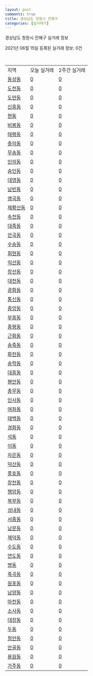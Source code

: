```yaml
---
layout: post
comments: true
title: 경상남도 창원시 진해구
categories: [실거래가]
---
```


경상남도 창원시 진해구 실거래 정보

2021년 06월 15일 등록된 실거래 정보: 0건

<script type="text/javascript">
  google.charts.load('current', {'packages':['corechart']});
  google.charts.setOnLoadCallback(drawChart);

  function drawChart() {
    var data = google.visualization.arrayToDataTable([['거래일', '매매', '전월세', '전매']]);

    var options = {
      title: '최근 2개월간 거래량 추이',
      legend: { position: 'bottom' }
    };

    var chart = new google.visualization.LineChart(document.getElementById('columnchart_material'));
    chart.draw(data, (options));
  }
</script>

<div id="columnchart_material" style="width: 450px; margin-left: -35px"></div>
<br>
<table class="sortable">
  <tr>
    <td>지역</td>
    <td>오늘 실거래</td>
    <td>2주간 실거래</td>
  </tr>

  
  <tr class="item">
    <td><a href="4812910100.html">동상동</a></td>
    <td><a href="4812910100.html">0</a></td>
    <td><a href="4812910100.html">0</a></td>
  </tr>
    

  <tr class="item">
    <td><a href="4812910200.html">도천동</a></td>
    <td><a href="4812910200.html">0</a></td>
    <td><a href="4812910200.html">0</a></td>
  </tr>
    

  <tr class="item">
    <td><a href="4812910300.html">도만동</a></td>
    <td><a href="4812910300.html">0</a></td>
    <td><a href="4812910300.html">0</a></td>
  </tr>
    

  <tr class="item">
    <td><a href="4812910400.html">신흥동</a></td>
    <td><a href="4812910400.html">0</a></td>
    <td><a href="4812910400.html">0</a></td>
  </tr>
    

  <tr class="item">
    <td><a href="4812910500.html">현동</a></td>
    <td><a href="4812910500.html">0</a></td>
    <td><a href="4812910500.html">0</a></td>
  </tr>
    

  <tr class="item">
    <td><a href="4812910600.html">비봉동</a></td>
    <td><a href="4812910600.html">0</a></td>
    <td><a href="4812910600.html">0</a></td>
  </tr>
    

  <tr class="item">
    <td><a href="4812910700.html">태평동</a></td>
    <td><a href="4812910700.html">0</a></td>
    <td><a href="4812910700.html">0</a></td>
  </tr>
    

  <tr class="item">
    <td><a href="4812910800.html">충의동</a></td>
    <td><a href="4812910800.html">0</a></td>
    <td><a href="4812910800.html">0</a></td>
  </tr>
    

  <tr class="item">
    <td><a href="4812910900.html">무송동</a></td>
    <td><a href="4812910900.html">0</a></td>
    <td><a href="4812910900.html">0</a></td>
  </tr>
    

  <tr class="item">
    <td><a href="4812911000.html">인의동</a></td>
    <td><a href="4812911000.html">0</a></td>
    <td><a href="4812911000.html">0</a></td>
  </tr>
    

  <tr class="item">
    <td><a href="4812911100.html">숭인동</a></td>
    <td><a href="4812911100.html">0</a></td>
    <td><a href="4812911100.html">0</a></td>
  </tr>
    

  <tr class="item">
    <td><a href="4812911200.html">대영동</a></td>
    <td><a href="4812911200.html">0</a></td>
    <td><a href="4812911200.html">0</a></td>
  </tr>
    

  <tr class="item">
    <td><a href="4812911300.html">남빈동</a></td>
    <td><a href="4812911300.html">0</a></td>
    <td><a href="4812911300.html">0</a></td>
  </tr>
    

  <tr class="item">
    <td><a href="4812911400.html">앵곡동</a></td>
    <td><a href="4812911400.html">0</a></td>
    <td><a href="4812911400.html">0</a></td>
  </tr>
    

  <tr class="item">
    <td><a href="4812911500.html">제황산동</a></td>
    <td><a href="4812911500.html">0</a></td>
    <td><a href="4812911500.html">0</a></td>
  </tr>
    

  <tr class="item">
    <td><a href="4812911600.html">속천동</a></td>
    <td><a href="4812911600.html">0</a></td>
    <td><a href="4812911600.html">0</a></td>
  </tr>
    

  <tr class="item">
    <td><a href="4812911700.html">대죽동</a></td>
    <td><a href="4812911700.html">0</a></td>
    <td><a href="4812911700.html">0</a></td>
  </tr>
    

  <tr class="item">
    <td><a href="4812911800.html">안곡동</a></td>
    <td><a href="4812911800.html">0</a></td>
    <td><a href="4812911800.html">0</a></td>
  </tr>
    

  <tr class="item">
    <td><a href="4812911900.html">수송동</a></td>
    <td><a href="4812911900.html">0</a></td>
    <td><a href="4812911900.html">0</a></td>
  </tr>
    

  <tr class="item">
    <td><a href="4812912000.html">회현동</a></td>
    <td><a href="4812912000.html">0</a></td>
    <td><a href="4812912000.html">0</a></td>
  </tr>
    

  <tr class="item">
    <td><a href="4812912100.html">익선동</a></td>
    <td><a href="4812912100.html">0</a></td>
    <td><a href="4812912100.html">0</a></td>
  </tr>
    

  <tr class="item">
    <td><a href="4812912200.html">창선동</a></td>
    <td><a href="4812912200.html">0</a></td>
    <td><a href="4812912200.html">0</a></td>
  </tr>
    

  <tr class="item">
    <td><a href="4812912300.html">대천동</a></td>
    <td><a href="4812912300.html">0</a></td>
    <td><a href="4812912300.html">0</a></td>
  </tr>
    

  <tr class="item">
    <td><a href="4812912400.html">광화동</a></td>
    <td><a href="4812912400.html">0</a></td>
    <td><a href="4812912400.html">0</a></td>
  </tr>
    

  <tr class="item">
    <td><a href="4812912500.html">통신동</a></td>
    <td><a href="4812912500.html">0</a></td>
    <td><a href="4812912500.html">0</a></td>
  </tr>
    

  <tr class="item">
    <td><a href="4812912600.html">중앙동</a></td>
    <td><a href="4812912600.html">0</a></td>
    <td><a href="4812912600.html">0</a></td>
  </tr>
    

  <tr class="item">
    <td><a href="4812912700.html">부흥동</a></td>
    <td><a href="4812912700.html">0</a></td>
    <td><a href="4812912700.html">0</a></td>
  </tr>
    

  <tr class="item">
    <td><a href="4812912800.html">중평동</a></td>
    <td><a href="4812912800.html">0</a></td>
    <td><a href="4812912800.html">0</a></td>
  </tr>
    

  <tr class="item">
    <td><a href="4812912900.html">근화동</a></td>
    <td><a href="4812912900.html">0</a></td>
    <td><a href="4812912900.html">0</a></td>
  </tr>
    

  <tr class="item">
    <td><a href="4812913000.html">송죽동</a></td>
    <td><a href="4812913000.html">0</a></td>
    <td><a href="4812913000.html">0</a></td>
  </tr>
    

  <tr class="item">
    <td><a href="4812913100.html">화천동</a></td>
    <td><a href="4812913100.html">0</a></td>
    <td><a href="4812913100.html">0</a></td>
  </tr>
    

  <tr class="item">
    <td><a href="4812913200.html">송학동</a></td>
    <td><a href="4812913200.html">0</a></td>
    <td><a href="4812913200.html">0</a></td>
  </tr>
    

  <tr class="item">
    <td><a href="4812913300.html">대흥동</a></td>
    <td><a href="4812913300.html">0</a></td>
    <td><a href="4812913300.html">0</a></td>
  </tr>
    

  <tr class="item">
    <td><a href="4812913400.html">평안동</a></td>
    <td><a href="4812913400.html">0</a></td>
    <td><a href="4812913400.html">0</a></td>
  </tr>
    

  <tr class="item">
    <td><a href="4812913500.html">충무동</a></td>
    <td><a href="4812913500.html">0</a></td>
    <td><a href="4812913500.html">0</a></td>
  </tr>
    

  <tr class="item">
    <td><a href="4812913600.html">인사동</a></td>
    <td><a href="4812913600.html">0</a></td>
    <td><a href="4812913600.html">0</a></td>
  </tr>
    

  <tr class="item">
    <td><a href="4812913700.html">여좌동</a></td>
    <td><a href="4812913700.html">0</a></td>
    <td><a href="4812913700.html">0</a></td>
  </tr>
    

  <tr class="item">
    <td><a href="4812913800.html">태백동</a></td>
    <td><a href="4812913800.html">0</a></td>
    <td><a href="4812913800.html">0</a></td>
  </tr>
    

  <tr class="item">
    <td><a href="4812913900.html">경화동</a></td>
    <td><a href="4812913900.html">0</a></td>
    <td><a href="4812913900.html">0</a></td>
  </tr>
    

  <tr class="item">
    <td><a href="4812914000.html">석동</a></td>
    <td><a href="4812914000.html">0</a></td>
    <td><a href="4812914000.html">0</a></td>
  </tr>
    

  <tr class="item">
    <td><a href="4812914100.html">이동</a></td>
    <td><a href="4812914100.html">0</a></td>
    <td><a href="4812914100.html">0</a></td>
  </tr>
    

  <tr class="item">
    <td><a href="4812914200.html">자은동</a></td>
    <td><a href="4812914200.html">0</a></td>
    <td><a href="4812914200.html">0</a></td>
  </tr>
    

  <tr class="item">
    <td><a href="4812914300.html">덕산동</a></td>
    <td><a href="4812914300.html">0</a></td>
    <td><a href="4812914300.html">0</a></td>
  </tr>
    

  <tr class="item">
    <td><a href="4812914400.html">풍호동</a></td>
    <td><a href="4812914400.html">0</a></td>
    <td><a href="4812914400.html">0</a></td>
  </tr>
    

  <tr class="item">
    <td><a href="4812914500.html">장천동</a></td>
    <td><a href="4812914500.html">0</a></td>
    <td><a href="4812914500.html">0</a></td>
  </tr>
    

  <tr class="item">
    <td><a href="4812914600.html">행암동</a></td>
    <td><a href="4812914600.html">0</a></td>
    <td><a href="4812914600.html">0</a></td>
  </tr>
    

  <tr class="item">
    <td><a href="4812914700.html">북부동</a></td>
    <td><a href="4812914700.html">0</a></td>
    <td><a href="4812914700.html">0</a></td>
  </tr>
    

  <tr class="item">
    <td><a href="4812914800.html">성내동</a></td>
    <td><a href="4812914800.html">0</a></td>
    <td><a href="4812914800.html">0</a></td>
  </tr>
    

  <tr class="item">
    <td><a href="4812914900.html">서중동</a></td>
    <td><a href="4812914900.html">0</a></td>
    <td><a href="4812914900.html">0</a></td>
  </tr>
    

  <tr class="item">
    <td><a href="4812915000.html">남문동</a></td>
    <td><a href="4812915000.html">0</a></td>
    <td><a href="4812915000.html">0</a></td>
  </tr>
    

  <tr class="item">
    <td><a href="4812915100.html">제덕동</a></td>
    <td><a href="4812915100.html">0</a></td>
    <td><a href="4812915100.html">0</a></td>
  </tr>
    

  <tr class="item">
    <td><a href="4812915200.html">수도동</a></td>
    <td><a href="4812915200.html">0</a></td>
    <td><a href="4812915200.html">0</a></td>
  </tr>
    

  <tr class="item">
    <td><a href="4812915300.html">연도동</a></td>
    <td><a href="4812915300.html">0</a></td>
    <td><a href="4812915300.html">0</a></td>
  </tr>
    

  <tr class="item">
    <td><a href="4812915400.html">명동</a></td>
    <td><a href="4812915400.html">0</a></td>
    <td><a href="4812915400.html">0</a></td>
  </tr>
    

  <tr class="item">
    <td><a href="4812915500.html">죽곡동</a></td>
    <td><a href="4812915500.html">0</a></td>
    <td><a href="4812915500.html">0</a></td>
  </tr>
    

  <tr class="item">
    <td><a href="4812915600.html">원포동</a></td>
    <td><a href="4812915600.html">0</a></td>
    <td><a href="4812915600.html">0</a></td>
  </tr>
    

  <tr class="item">
    <td><a href="4812915700.html">남양동</a></td>
    <td><a href="4812915700.html">0</a></td>
    <td><a href="4812915700.html">0</a></td>
  </tr>
    

  <tr class="item">
    <td><a href="4812915800.html">마천동</a></td>
    <td><a href="4812915800.html">0</a></td>
    <td><a href="4812915800.html">0</a></td>
  </tr>
    

  <tr class="item">
    <td><a href="4812915900.html">소사동</a></td>
    <td><a href="4812915900.html">0</a></td>
    <td><a href="4812915900.html">0</a></td>
  </tr>
    

  <tr class="item">
    <td><a href="4812916000.html">대장동</a></td>
    <td><a href="4812916000.html">0</a></td>
    <td><a href="4812916000.html">0</a></td>
  </tr>
    

  <tr class="item">
    <td><a href="4812916100.html">두동</a></td>
    <td><a href="4812916100.html">0</a></td>
    <td><a href="4812916100.html">0</a></td>
  </tr>
    

  <tr class="item">
    <td><a href="4812916200.html">청안동</a></td>
    <td><a href="4812916200.html">0</a></td>
    <td><a href="4812916200.html">0</a></td>
  </tr>
    

  <tr class="item">
    <td><a href="4812916300.html">안골동</a></td>
    <td><a href="4812916300.html">0</a></td>
    <td><a href="4812916300.html">0</a></td>
  </tr>
    

  <tr class="item">
    <td><a href="4812916400.html">용원동</a></td>
    <td><a href="4812916400.html">0</a></td>
    <td><a href="4812916400.html">0</a></td>
  </tr>
    

  <tr class="item">
    <td><a href="4812916500.html">가주동</a></td>
    <td><a href="4812916500.html">0</a></td>
    <td><a href="4812916500.html">0</a></td>
  </tr>
    


</table>


    